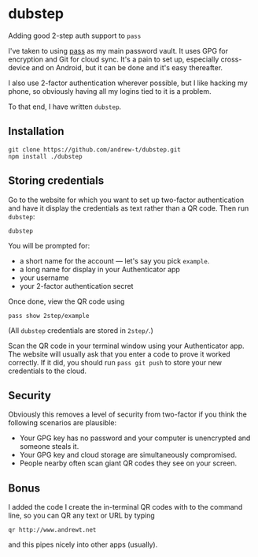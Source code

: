 # dubstep
Adding good 2-step auth support to `pass`

I've taken to using [pass](http://www.passwordstore.org) as my main password vault. It uses GPG for encryption and Git for cloud sync. It's a pain to set up, especially cross-device and on Android, but it can be done and it's easy thereafter.

I also use 2-factor authentication wherever possible, but I like hacking my phone, so obviously having all my logins tied to it is a problem.

To that end, I have written `dubstep`.

## Installation

    git clone https://github.com/andrew-t/dubstep.git
    npm install ./dubstep

## Storing credentials

Go to the website for which you want to set up two-factor authentication and have it display the credentials as text rather than a QR code. Then run `dubstep`:

    dubstep

You will be prompted for:
* a short name for the account — let's say you pick `example`.
* a long name for display in your Authenticator app
* your username
* your 2-factor authentication secret

Once done, view the QR code using

    pass show 2step/example
    
(All `dubstep` credentials are stored in `2step/`.)

Scan the QR code in your terminal window using your Authenticator app. The website will usually ask that you enter a code to prove it worked correctly. If it did, you should run `pass git push` to store your new credentials to the cloud.

## Security

Obviously this removes a level of security from two-factor if you think the following scenarios are plausible:
* Your GPG key has no password and your computer is unencrypted and someone steals it.
* Your GPG key and cloud storage are simultaneously compromised.
* People nearby often scan giant QR codes they see on your screen.

## Bonus

I added the code I create the in-terminal QR codes with to the command line, so you can QR any text or URL by typing

    qr http://www.andrewt.net

and this pipes nicely into other apps (usually).
